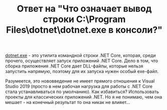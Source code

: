 ﻿---
title: "Ответ на \"Что означает вывод строки C:\\Program Files\\dotnet\\dotnet.exe в консоли?\""
se.owner.user_id: 240512
se.owner.display_name: "MSDN.WhiteKnight"
se.owner.link: "https://ru.stackoverflow.com/users/240512/msdn-whiteknight"
se.answer_id: 993536
se.question_id: 993532
se.post_type: answer
se.score: 3
se.is_accepted: True
---
<p><a href="https://docs.microsoft.com/en-us/dotnet/core/tools/dotnet?tabs=netcore21" rel="nofollow noreferrer">dotnet.exe</a> - это утилита командной строки .NET Core, которая, среди прочего, осуществляет запуск приложений .NET Core. Дело в том, что сборка приложения .NET Core дает DLL-файлы, которые нельзя запустить напрямую, поэтому для их запуска нужен особый exe-файл.</p>

<p>Разумеется, это нововведение не имеет прямого отношения к Visual Studio 2019 (просто в нем рабочая нагрузка для работы с .NET Core стала устанавливаться по умолчанию). Как избавиться? Использовать проекты для классических приложений .NET. Но я не понимаю, чем она мешает - на конечный результат то она никак не влияет...</p>
